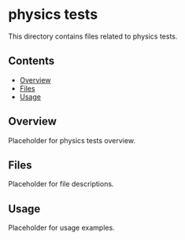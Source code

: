 # physics tests

This directory contains files related to physics tests.

## Contents

- [Overview](#overview)
- [Files](#files)
- [Usage](#usage)

## Overview

Placeholder for physics tests overview.

## Files

Placeholder for file descriptions.

## Usage

Placeholder for usage examples.
